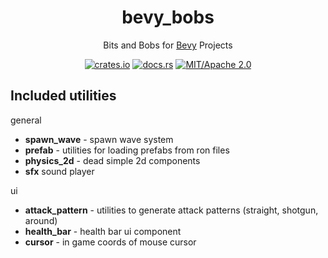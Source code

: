 <div align="center">

# bevy_bobs

Bits and Bobs for [Bevy](https://bevyengine.org/) Projects

[![crates.io](https://img.shields.io/crates/v/bevy_bobs.svg)](https://crates.io/crates/bevy_bobs)
[![docs.rs](https://docs.rs/bevy_bobs/badge.svg)](https://docs.rs/bevy_bobs)
[![MIT/Apache 2.0](https://img.shields.io/badge/license-MIT%2FApache-blue.svg)](#)

</div>

## Included utilities

general
- **spawn_wave** - spawn wave system
- **prefab** - utilities for loading prefabs from ron files
- **physics_2d** - dead simple 2d components
- **sfx** sound player

ui
- **attack_pattern** - utilities to generate attack patterns (straight, shotgun, around)
- **health_bar** - health bar ui component
- **cursor** - in game coords of mouse cursor
